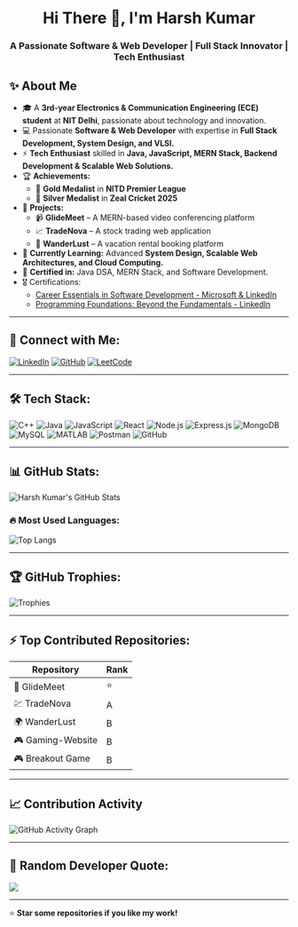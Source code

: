 <h1 align="center">Hi There 👋, I'm Harsh Kumar</h1>
<h3 align="center">A Passionate Software & Web Developer | Full Stack Innovator | Tech Enthusiast </h3>


## ✨ About Me  
- 🎓 A **3rd-year Electronics & Communication Engineering (ECE) student** at **NIT Delhi**, passionate about technology and innovation.  
- 💻 Passionate **Software & Web Developer** with expertise in **Full Stack Development, System Design, and VLSI.**  
- ⚡ **Tech Enthusiast** skilled in **Java, JavaScript, MERN Stack, Backend Development & Scalable Web Solutions.**  
- 🏆 **Achievements:**  
  - 🏅 **Gold Medalist** in **NITD Premier League**  
  - 🥈 **Silver Medalist** in **Zeal Cricket 2025**  
- 🔭 **Projects:**  
  - 📹 **GlideMeet** – A MERN-based video conferencing platform  
  - 📈 **TradeNova** – A stock trading web application  
  - 🏡 **WanderLust** – A vacation rental booking platform  
- 🌱 **Currently Learning:** Advanced **System Design, Scalable Web Architectures, and Cloud Computing.**    
- 📜 **Certified in:** Java DSA, MERN Stack, and Software Development. 
- 🎖️ Certifications: 
  - [Career Essentials in Software Development - Microsoft & LinkedIn](https://www.linkedin.com/learning/certificates/d6b049241856cf43a516651bbe21ef73e12fdc0c2661484d233e8697f2ce969c)
  - [Programming Foundations: Beyond the Fundamentals - LinkedIn](https://www.linkedin.com/learning/certificates/8e702b4076b9c571976a7c50bad6ccda32e3a9d0befa465b6ac03bdf959a0f45)

---

## 🔗 Connect with Me:
[![LinkedIn](https://img.shields.io/badge/LinkedIn-0A66C2?style=for-the-badge&logo=linkedin&logoColor=white)](https://www.linkedin.com/in/harsh-kumar-7725472a0)
[![GitHub](https://img.shields.io/badge/GitHub-181717?style=for-the-badge&logo=github&logoColor=white)](https://github.com/7harshkumar)
[![LeetCode](https://img.shields.io/badge/LeetCode-FFA116?style=for-the-badge&logo=leetcode&logoColor=black)](https://leetcode.com/u/7harshkumar/)

---

## 🛠 Tech Stack:
![C++](https://img.shields.io/badge/C++-00599C?style=for-the-badge&logo=cplusplus&logoColor=white)
![Java](https://img.shields.io/badge/Java-ED8B00?style=for-the-badge&logo=java&logoColor=white)
![JavaScript](https://img.shields.io/badge/JavaScript-F7DF1E?style=for-the-badge&logo=javascript&logoColor=black)
![React](https://img.shields.io/badge/React-20232A?style=for-the-badge&logo=react&logoColor=61DAFB)
![Node.js](https://img.shields.io/badge/Node.js-43853D?style=for-the-badge&logo=node.js&logoColor=white)
![Express.js](https://img.shields.io/badge/Express.js-000000?style=for-the-badge&logo=express&logoColor=white)
![MongoDB](https://img.shields.io/badge/MongoDB-4EA94B?style=for-the-badge&logo=mongodb&logoColor=white)
![MySQL](https://img.shields.io/badge/MySQL-4479A1?style=for-the-badge&logo=mysql&logoColor=white)
![MATLAB](https://img.shields.io/badge/MATLAB-0076A8?style=for-the-badge&logo=mathworks&logoColor=white)
![Postman](https://img.shields.io/badge/Postman-FF6C37?style=for-the-badge&logo=postman&logoColor=white)
![GitHub](https://img.shields.io/badge/GitHub-181717?style=for-the-badge&logo=github&logoColor=white)

---

## 📊 GitHub Stats:
![Harsh Kumar's GitHub Stats](https://github-readme-stats.vercel.app/api?username=7harshkumar&show_icons=true&theme=dark)

### 🔥 Most Used Languages:
![Top Langs](https://github-readme-stats.vercel.app/api/top-langs/?username=7harshkumar&layout=compact&theme=dark)

---

## 🏆 GitHub Trophies:
![Trophies](https://github-profile-trophy.vercel.app/?username=7harshkumar&theme=darkhub)

---

## ⚡ Top Contributed Repositories:
| Repository | Rank |
|------------|------|
| 🚀 GlideMeet | ⭐ |
| 💹 TradeNova | A |
| 🌍 WanderLust | B |
| 🎮 Gaming-Website | B |
| 🎮 Breakout Game | B |
---
## 📈 Contribution Activity  
![GitHub Activity Graph](https://github-readme-activity-graph.vercel.app/graph?username=7harshkumar&theme=react-dark)  

---

## 💬 Random Developer Quote:
![](https://quotes-github-readme.vercel.app/api?type=horizontal&theme=radical)

---
⭐ **Star some repositories if you like my work!**

